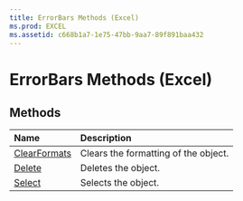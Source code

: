```yaml
---
title: ErrorBars Methods (Excel)
ms.prod: EXCEL
ms.assetid: c668b1a7-1e75-47bb-9aa7-89f891baa432
---
```



# ErrorBars Methods (Excel)

## Methods



|**Name**|**Description**|
|:-----|:-----|
|[ClearFormats](errorbars-clearformats-method-excel.md)|Clears the formatting of the object.|
|[Delete](errorbars-delete-method-excel.md)|Deletes the object.|
|[Select](errorbars-select-method-excel.md)|Selects the object.|

